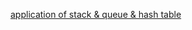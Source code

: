 [application of stack & queue & hash table](https://www.naukri.com/code360/library/application-of-linked-list-data-structure)
